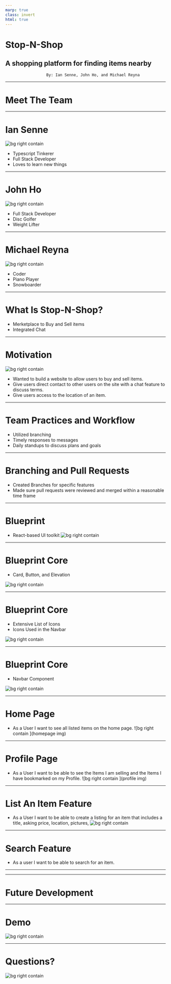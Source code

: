 ```yaml
---
marp: true
class: invert
html: true
---
```


# Stop-N-Shop <!--fit -->

## A shopping platform for finding items nearby <!--fit -->

                      By: Ian Senne, John Ho, and Michael Reyna

---

# Meet The Team <!-- fit -->

---

# Ian Senne <!-- fit -->

![bg right contain](https://i.imgur.com/0Z9Z9Zm.jpg)

- Typescript Tinkerer
- Full Stack Developer
- Loves to learn new things

---

# John Ho <!-- fit -->

![bg right contain](https://i.imgur.com/0Z9Z9Zm.jpg)

- Full Stack Developer
- Disc Golfer
- Weight Lifter

---

# Michael Reyna <!-- fit -->

![bg right contain](https://i.imgur.com/0Z9Z9Zm.jpg)

- Coder
- Piano Player
- Snowboarder

---

# What Is Stop-N-Shop? <!-- fit -->

- Merketplace to Buy and Sell items
- Integrated Chat



---

# Motivation <!-- fit -->
![bg right contain](./presentationImages/patrick.gif)
- Wanted to build a website to allow users to buy and sell items.
- Give users direct contact to other users on the site with a chat feature to discuss terms.
- Give users access to the location of an item.
---

# Team Practices and Workflow <!-- fit -->
- Utilized branching
- Timely responses to messages 
- Daily standups to discuss plans and goals
---

# Branching and Pull Requests <!-- fit -->
- Created Branches for specific features
- Made sure pull requests were reviewed and merged within a reasonable time frame
---

# Blueprint<!-- fit -->
- React-based UI toolkit
![bg right contain](./presentationImages/bpimg.png)
---

# Blueprint Core<!-- fit -->

- Card, Button, and Elevation

![bg right contain](./presentationImages/bpcard.png)

---

# Blueprint Core<!-- fit -->

- Extensive List of Icons
- Icons Used in the Navbar

![bg right contain ](./presentationImages/bpicons.png)

---

# Blueprint Core<!-- fit -->

- Navbar Component

![bg right contain ](./presentationImages/bpnav.png)

---
# Home Page<!-- fit -->
- As a User I want to see all listed items on the home page.
![bg right contain ](homepage img)
---

# Profile Page<!-- fit --> 
- As a User I want to be able to see the Items I am selling and the Items I have bookmarked on my Profile.
![bg right contain ](profile img)
---

# List An Item Feature<!-- fit -->
- As a User I want to be able to create a listing for an item that includes a title, asking price, location, pictures, 
![bg right contain ](https://i.imgur.com/0Z9Z9Zm.jpg)
---

# Search Feature<!-- fit -->
 - As a user I want to be able to search for an item.
---

---
# Future Development<!-- fit -->
---
# Demo<!-- fit -->
![bg right contain ](./presentationImages/tada.gif)

---

# Questions? <!-- fit -->
![bg right contain ](./presentationImages/question.gif)
